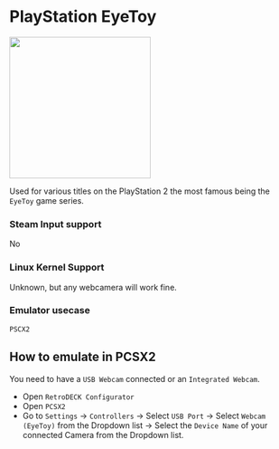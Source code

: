 # PlayStation EyeToy

<img src="../../../wiki_images/controllers/playstation-eye-toy.png" width="250">

Used for various titles on the PlayStation 2 the most famous being the `EyeToy` game series.

### Steam Input support
No

### Linux Kernel Support
Unknown, but any webcamera will work fine.

### Emulator usecase
`PSCX2`

## How to emulate in PCSX2

You need to have a `USB Webcam` connected or an `Integrated Webcam`.

- Open `RetroDECK Configurator`
- Open `PCSX2`
- Go to `Settings` -> `Controllers` -> Select `USB Port` -> Select `Webcam (EyeToy)` from the Dropdown list -> Select the `Device Name` of your connected Camera from the Dropdown list.
